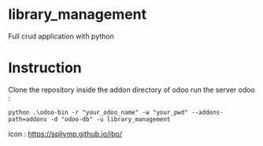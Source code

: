 # library_management

Full crud application with python

# Instruction

Clone the repository inside the addon directory of odoo
run the server odoo :

```
python .\odoo-bin -r "your_odoo_name" -w "your_pwd" --addons-path=addons -d "odoo-db" -u library_management
```
icon : https://spilymp.github.io/ibo/